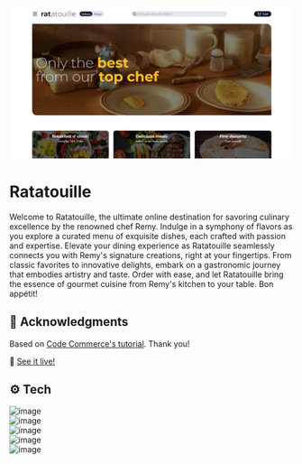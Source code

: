 ![preview](./.github/preview.png)

# Ratatouille
Welcome to Ratatouille, the ultimate online destination for savoring culinary excellence by the renowned chef Remy. Indulge in a symphony of flavors as you explore a curated menu of exquisite dishes, each crafted with passion and expertise. Elevate your dining experience as Ratatouille seamlessly connects you with Remy's signature creations, right at your fingertips. From classic favorites to innovative delights, embark on a gastronomic journey that embodies artistry and taste. Order with ease, and let Ratatouille bring the essence of gourmet cuisine from Remy's kitchen to your table. Bon appétit!<br>

## 🏅 Acknowledgments
Based on [Code Commerce's tutorial](https://www.youtube.com/watch?v=GDd2c70gsxE). Thank you!

🔗 [See it live!]()

## ⚙️ Tech

![image](https://img.shields.io/badge/HTML5-E34F26?style=for-the-badge&logo=html5&logoColor=white)<br>
![image](https://img.shields.io/badge/CSS3-1572B6?style=for-the-badge&logo=css3&logoColor=white)<br>
![image](https://img.shields.io/badge/JavaScript-323330?style=for-the-badge&logo=javascript&logoColor=F7DF1E)<br>
![image](https://img.shields.io/badge/Tailwind_CSS-38B2AC?style=for-the-badge&logo=tailwind-css&logoColor=white)<br>
![image](https://img.shields.io/badge/React-20232A?style=for-the-badge&logo=react&logoColor=61DAFB)<br>